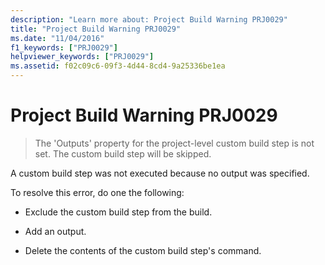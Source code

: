 ```yaml
---
description: "Learn more about: Project Build Warning PRJ0029"
title: "Project Build Warning PRJ0029"
ms.date: "11/04/2016"
f1_keywords: ["PRJ0029"]
helpviewer_keywords: ["PRJ0029"]
ms.assetid: f02c09c6-09f3-4d44-8cd4-9a25336be1ea
---
```

# Project Build Warning PRJ0029

> The 'Outputs' property for the project-level custom build step is not set. The custom build step will be skipped.

A custom build step was not executed because no output was specified.

To resolve this error, do one the following:

- Exclude the custom build step from the build.

- Add an output.

- Delete the contents of the custom build step's command.
